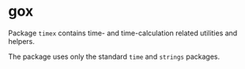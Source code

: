 # gox

Package `timex` contains time- and time-calculation related utilities and helpers.

The package uses only the standard `time` and `strings` packages.
